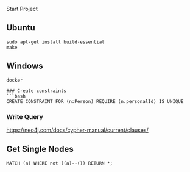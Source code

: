 Start Project
## Ubuntu
```
sudo apt-get install build-essential
make
```

## Windows
```
docker

### Create constraints
```bash
CREATE CONSTRAINT FOR (n:Person) REQUIRE (n.personalId) IS UNIQUE
```


### Write Query
https://neo4j.com/docs/cypher-manual/current/clauses/


## Get Single Nodes
```
MATCH (a) WHERE not ((a)--()) RETURN *;
```